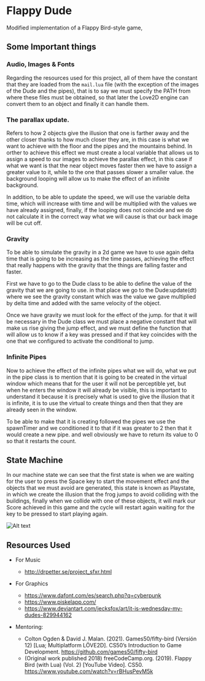 # Flappy Dude

Modified implementation of a Flappy Bird-style game,

## Some Important things

### Audio, Images & Fonts

Regarding the resources used for this project, all of them have the constant that they are loaded from the `mail.lua` file (with the exception of the images of the Dude and the pipes), that is to say we must specify the PATH from where these files must be obtained, so that later the Love2D engine can convert them to an object and finally it can handle them.

### The parallax update.

Refers to how 2 objects give the illusion that one is farther away and the other closer thanks to how much closer they are, in this case is what we want to achieve with the floor and the pipes and the mountains behind. In orther to achieve this effect we must create a local variable that allows us to assign a speed to our images to achieve the parallax effect, in this case if what we want is that the near object moves faster then we have to assign a greater value to it, while to the one that passes slower a smaller value. 
the background looping will allow us to make the effect of an infinite background. 

In addition, to be able to update the speed, we will use the variable delta time, which will increase with time and will be multiplied with the values we have already assigned, finally, if the looping does not coincide and we do not calculate it in the correct way what we will cause is that our back image will be cut off.

### Gravity

To be able to simulate the gravity in a 2d game we have to use again delta time that is going to be increasing as the time passes, achieving the effect that really happens with the gravity that the things are falling faster and faster. 

First we have to go to the Dude class to be able to define the value of the gravity that we are going to use. 
in that place we go to the Dude:update(dt) 
where we see the gravity constant which was the value we gave multiplied by delta time and added with the same velocity of the object. 

Once we have gravity we must look for the effect of the jump.
for that it will be necessary 
in the Dude class we must place a negative constant that will make us rise giving the jump effect, and we must define the function that will allow us to know if a key was pressed and if that key coincides with the one that we configured to activate the conditional to jump. 

### Infinite Pipes

Now to achieve the effect of the infinite pipes what we will do, what we put in the pipe class is to mention that it is going to be created in the virtual window which means that for the user it will not be perceptible yet, but when he enters the window it will already be visible, this is important to understand it because it is precisely what is used to give the illusion that it is infinite, it is to use the virtual to create things and then that they are already seen in the window. 

To be able to make that it is creating followed the pipes we use the spawnTimer and we conditioned it to that if it was greater to 2 then that it would create a new pipe. and well obviously we have to return its value to 0 so that it restarts the count.

## State Machine

In our machine state we can see that the first state is when we are waiting for the user to press the Space key to start the movement effect and the objects that we must avoid are generated, this state is known as Playstate, in which we create the illusion that the frog jumps to avoid colliding with the buildings, finally when we collide with one of these objects, it will mark our Score achieved in this game and the cycle will restart again waiting for the key to be pressed to start playing again.

![Alt text](FlappyDude.jpg?raw=true "Flappy Dude")

## Resources Used

- For Music

    - http://drpetter.se/project_sfxr.html

- For Graphics

    - https://www.dafont.com/es/search.php?q=cyberpunk
    - https://www.piskelapp.com/
    - https://www.deviantart.com/jecksfox/art/it-is-wednesday-my-dudes-829944162

- Mentoring:

    - Colton Ogden & David J. Malan. (2021). Games50/fifty-bird (Versión 12) [Lua; Multiplatform LÖVE2D]. CS50’s Introduction to Game Development. https://github.com/games50/fifty-bird 
    - (Original work published 2018) freeCodeCamp.org. (2019). Flappy Bird (with Lua) (Vol. 2) [YouTube Video]. CS50. https://www.youtube.com/watch?v=rBHusPevM5k